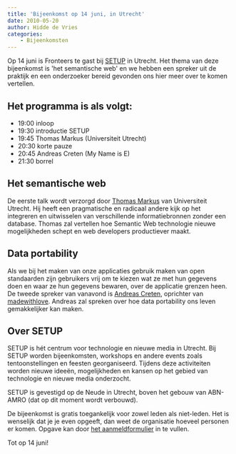 ```yaml
---
title: 'Bijeenkomst op 14 juni, in Utrecht'
date: 2010-05-20
author: Hidde de Vries
categories:
    - Bijeenkomsten
---
```


Op 14 juni is Fronteers te gast bij [SETUP](http://www.setuputrecht.nl/) in Utrecht. Het thema van deze bijeenkomst is 'het semantische web' en we hebben een spreker uit de praktijk en een onderzoeker bereid gevonden ons hier meer over te komen vertellen.

## Het programma is als volgt:

-   19:00 inloop
-   19:30 introductie SETUP
-   19:45 Thomas Markus (Universiteit Utrecht)
-   20:30 korte pauze
-   20:45 Andreas Creten (My Name is E)
-   21:30 borrel

## Het semantische web

De eerste talk wordt verzorgd door [Thomas Markus](https://twitter.com/tmarkus) van Universiteit Utrecht. Hij heeft een pragmatische en radicaal andere kijk op het integreren en uitwisselen van verschillende informatiebronnen zonder een database. Thomas zal vertellen hoe Semantic Web technologie nieuwe mogelijkheden schept en web developers productiever maakt.

## Data portability

Als we bij het maken van onze applicaties gebruik maken van open standaarden zijn gebruikers vrij om te kiezen wat ze met hun gegevens doen en waar ze hun gegevens bewaren, over de applicatie grenzen heen. De tweede spreker van vanavond is [Andreas Creten](http://www.andreascreten.be/), oprichter van [madewithlove](http://www.madewithlove.be). Andreas zal spreken over hoe data portability ons leven gemakkelijker kan maken.

## Over SETUP

SETUP is hét centrum voor technologie en nieuwe media in Utrecht. Bij SETUP worden bijeenkomsten, workshops en andere events zoals tentoonstellingen en feesten georganiseerd. Tijdens deze activiteiten worden nieuwe ideeën, mogelijkheden en kansen op het gebied van technologie en nieuwe media onderzocht.

SETUP is gevestigd op de Neude in Utrecht, boven het gebouw van ABN-AMRO (dat op dit moment wordt verbouwd).

De bijeenkomst is gratis toegankelijk voor zowel leden als niet-leden. Het is wenselijk dat je je even opgeeft, dan weet de organisatie hoeveel personen er komen. Opgave kan door [het aanmeldformulier](/bijeenkomsten/2010/setup#formulier-1) in te vullen.

Tot op 14 juni!
